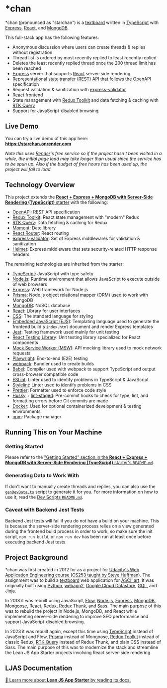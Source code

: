 # \*chan

\*chan (pronounced as "starchan") is a [textboard](https://en.wikipedia.org/wiki/Textboard) written in [TypeScript](https://typescriptlang.org) with [Express](https://expressjs.com), [React](https://react.dev), and [MongoDB](https://mongodb.com).

This full-stack app has the following features:

- Anonymous discussion where users can create threads & replies without registration
- Thread list is ordered by most recently replied to least recently replied
- Deletes the least recently replied thread once the 200 thread limit has been reached
- [Express](https://expressjs.com) server that supports [React](https://react.dev) server-side rendering
- [Representational state transfer (REST) API](https://en.wikipedia.org/wiki/REST) that follows the [OpenAPI](https://swagger.io/specification) specification
- Request validation & sanitization with [express-validator](https://express-validator.github.io)
- [React](https://react.dev) frontend
- State management with [Redux Toolkit](https://redux-toolkit.js.org) and data fetching & caching with [RTK Query](https://redux-toolkit.js.org/rtk-query/overview)
- Support for JavaScript-disabled browsing

## Live Demo

You can try a live demo of this app here:  
**https://starchan.onrender.com**

_Note this uses [Render](https://render.com)'s free service so if the project hasn't been visited in a while, the initial page load may take longer than usual since the service has to be spun up. Also if the budget of free hours has been used up, the project will fail to load._

## Technology Overview

This project extends the [**React + Express + MongoDB with Server-Side Rendering (TypeScript)** starter](https://github.com/mattlean/lean-js-app-starter/tree/v1.1.0/starters/react-express-mongo-ssr-ts) with the following:

- [OpenAPI](https://swagger.io/specification): REST API specification
- [Redux Toolkit](https://redux-toolkit.js.org): React state management with "modern" Redux
- [RTK Query](https://redux-toolkit.js.org/rtk-query/overview): Data fetching & caching for Redux
- [Moment](https://momentjs.com): Date library
- [React Router](https://reactrouter.com): React routing
- [express-validator](https://express-validator.github.io): Set of Express middlewares for validation & sanitization
- [Helmet](https://github.com/helmetjs/helmet): Express middleware that sets security-related HTTP response headers

The remaining technologies are inherited from the starter:

- [TypeScript](https://typescriptlang.org): JavaScript with type safety
- [Node.js](https://nodejs.org): Runtime environment that allows JavaScript to execute outside of web browsers
- [Express](https://expressjs.com): Web framework for Node.js
- [Prisma](https://prisma.io): Node.js object relational mapper (ORM) used to work with MongoDB
- [MongoDB](https://mongodb.com): NoSQL database
- [React](https://react.dev): Library for user interfaces
- [CSS](https://w3.org/Style/CSS/Overview.en.html): The standard language for styling
- [Embedded JavaScript (EJS)](https://ejs.co): Templating language used to generate the frontend build's `index.html` document and render Express templates
- [Jest](https://jestjs.io): Testing framework used mainly for unit testing
- [React Testing Library](https://testing-library.com/docs/react-testing-library/intro): Unit testing library specialized for React components
- [Mock Service Worker (MSW)](https://mswjs.io): API mocking library used to mock network requests
- [Playwright](https://playwright.dev): End-to-end (E2E) testing
- [webpack](https://webpack.js.org): Bundler used to create builds
- [Babel](https://babeljs.io): Compiler used with webpack to support TypeScript and output cross-browser compatible code
- [ESLint](https://eslint.org): Linter used to identify problems in TypeScript & JavaScript
- [Stylelint](https://stylelint.io): Linter used to identify problems in CSS
- [Prettier](https://prettier.io): Formatter used to enforce code style
- [Husky](https://typicode.github.io/husky) + [lint-staged](https://github.com/okonet/lint-staged): Pre-commit hooks to check for type, lint, and formatting errors before Git commits are made
- [Docker](https://docker.com): Used for optional containerized development & testing environments
- [npm](https://npmjs.com): Package manager

## Running This on Your Machine

### Getting Started

Please refer to the ["Getting Started" section in the **React + Express + MongoDB with Server-Side Rendering (TypeScript)** starter's `README.md`](https://github.com/mattlean/lean-js-app-starter/tree/v1.1.0/starters/react-express-mongo-ssr-ts#getting-started).

### Generating Data to Work With

If don't want to manually create threads and replies, you can also use the [`genDevData.ts`](dev-scripts/genDevData.ts) script to generate it for you. For more information on how to use it, read the [Dev Scripts `README.md`](dev-scripts/README.md).

### Caveat with Backend Jest Tests

Backend Jest tests will fail if you do not have a build on your machine. This is because the server-side rendering process relies on a view generated during the frontend build process in order to work, so make sure the init script, `npm run build`, or `npm run dev` has been run at least once before executing backend Jest tests.

## Project Background

\*chan was first created in 2012 for as a project for [Udacity's Web Application Engineering course (CS253 taught by Steve Huffman)](https://youtube.com/watch?v=CRYn30--PPk). The assignment was to build a [textboard](https://en.wikipedia.org/wiki/Textboard) web application for [ASCII art](https://en.wikipedia.org/wiki/ASCII_art). It was originally built using [Python](https://python.org), [webapp2](https://cloud.google.com/appengine/docs/legacy/standard/python/tools/webapp2), [Google Cloud Datastore](https://cloud.google.com/datastore), [GQL](https://cloud.google.com/datastore/docs/reference/gql_reference), and [Jinja](https://jinja.palletsprojects.com).

In 2018 it was rebuilt using JavaScript, [Flow](https://flow.org), [Node.js](https://nodejs.org), [Express](https://expressjs.com), [MongoDB](https://mongodb.com), [Mongoose](https://mongoosejs.com), [React](https://react.dev), [Redux](https://redux.js.org), [Redux Thunk](https://github.com/reduxjs/redux-thunk), and [Sass](https://sass-lang.com). The main purpose of this was to rebuild the project in Node.js, MongoDB, and React while implementing server-side rendering to improve SEO performance and support JavaScript-disabled browsing.

In 2023 it was rebuilt again, except this time using [TypeScript](https://typescriptlang.org) instead of JavaScript and Flow, [Prisma](https://prisma.io) instead of Mongoose, [Redux Toolkit](https://redux-toolkit.js.org) instead of classic Redux, [RTK Query](https://redux-toolkit.js.org/rtk-query/overview) instead of Redux Thunk, and plain CSS instead of Sass. The main purpose of this was to modernize the stack and streamline the Lean JS App Starter projects involving React server-side rendering.

## LJAS Documentation

[📖 Learn more about **Lean JS App Starter** by reading its docs.](https://github.com/mattlean/lean-js-app-starter/tree/v1.1.0/docs/README.md)
